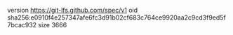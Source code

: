 version https://git-lfs.github.com/spec/v1
oid sha256:e0910f4e257347afe6fc3d91b02cf683c764ce9920aa2c9cd3f9ed5f7bcac932
size 3666
